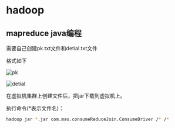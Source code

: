 # hadoop

## mapreduce java编程

需要自己创建pk.txt文件和detial.txt文件

格式如下

![pk](D:\1material\git\hadoop\img\pk.png)

![detial](D:\1material\git\hadoop\img\detial.png)

在虚拟机集群上创建文件后，把jar下载到虚拟机上。

执行命令(*表示文件名)：

```bash
hadoop jar *.jar com.mao.consumeReduceJoin.ConsumeDriver /* /* 
```

